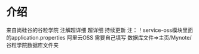 # 介绍
来自尚硅谷的谷粒学院   注解超详细   超详细    持续更新
注：！service-oss模块里面的application.properties 阿里云OSS 需要自己填写
数据库文件=>主页/Mynote/谷粒学院数据库文件夹
